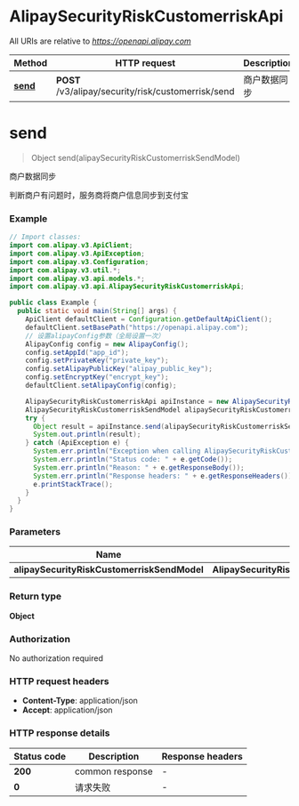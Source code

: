 # AlipaySecurityRiskCustomerriskApi

All URIs are relative to *https://openapi.alipay.com*

| Method | HTTP request | Description |
|------------- | ------------- | -------------|
| [**send**](AlipaySecurityRiskCustomerriskApi.md#send) | **POST** /v3/alipay/security/risk/customerrisk/send | 商户数据同步 |


<a name="send"></a>
# **send**
> Object send(alipaySecurityRiskCustomerriskSendModel)

商户数据同步

判断商户有问题时，服务商将商户信息同步到支付宝

### Example
```java
// Import classes:
import com.alipay.v3.ApiClient;
import com.alipay.v3.ApiException;
import com.alipay.v3.Configuration;
import com.alipay.v3.util.*;
import com.alipay.v3.api.models.*;
import com.alipay.v3.api.AlipaySecurityRiskCustomerriskApi;

public class Example {
  public static void main(String[] args) {
    ApiClient defaultClient = Configuration.getDefaultApiClient();
    defaultClient.setBasePath("https://openapi.alipay.com");
    // 设置alipayConfig参数（全局设置一次）
    AlipayConfig config = new AlipayConfig();
    config.setAppId("app_id");
    config.setPrivateKey("private_key");
    config.setAlipayPublicKey("alipay_public_key");
    config.setEncryptKey("encrypt_key");
    defaultClient.setAlipayConfig(config);

    AlipaySecurityRiskCustomerriskApi apiInstance = new AlipaySecurityRiskCustomerriskApi(defaultClient);
    AlipaySecurityRiskCustomerriskSendModel alipaySecurityRiskCustomerriskSendModel = new AlipaySecurityRiskCustomerriskSendModel(); // AlipaySecurityRiskCustomerriskSendModel | 
    try {
      Object result = apiInstance.send(alipaySecurityRiskCustomerriskSendModel);
      System.out.println(result);
    } catch (ApiException e) {
      System.err.println("Exception when calling AlipaySecurityRiskCustomerriskApi#send");
      System.err.println("Status code: " + e.getCode());
      System.err.println("Reason: " + e.getResponseBody());
      System.err.println("Response headers: " + e.getResponseHeaders());
      e.printStackTrace();
    }
  }
}
```

### Parameters

| Name | Type | Description  | Notes |
|------------- | ------------- | ------------- | -------------|
| **alipaySecurityRiskCustomerriskSendModel** | **AlipaySecurityRiskCustomerriskSendModel**|  | [optional] |

### Return type

**Object**

### Authorization

No authorization required

### HTTP request headers

 - **Content-Type**: application/json
 - **Accept**: application/json

### HTTP response details
| Status code | Description | Response headers |
|-------------|-------------|------------------|
| **200** | common response |  -  |
| **0** | 请求失败 |  -  |

